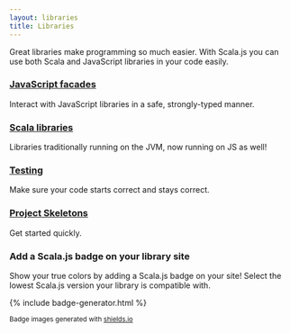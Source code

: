 ```yaml
---
layout: libraries
title: Libraries
---
```


Great libraries make programming so much easier. With Scala.js you can use both Scala and JavaScript libraries in your code easily.

### [JavaScript facades](facades.html)
Interact with JavaScript libraries in a safe, strongly-typed manner.

### [Scala libraries](libs.html)
Libraries traditionally running on the JVM, now running on JS as well!

### [Testing](testing.html)
Make sure your code starts correct and stays correct.

### [Project Skeletons](skeletons.html)
Get started quickly.

### Add a Scala.js badge on your library site

Show your true colors by adding a Scala.js badge on your site! Select the lowest Scala.js version your library is compatible with.

{% include badge-generator.html %}

<small markdown="1">Badge images generated with <a href="https://shields.io">shields.io</a></small>
